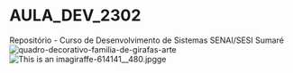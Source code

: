 # AULA_DEV_2302

Repositório - Curso de Desenvolvimento de Sistemas SENAI/SESI Sumaré
![quadro-decorativo-familia-de-girafas-arte](https://user-images.githubusercontent.com/125597510/220901202-0bef76df-bbfd-41e6-8913-a0440cfa4496.jpg)
![This is an imagiraffe-614141__480.jpgge](https:giraffe-614141__480.jpg)
